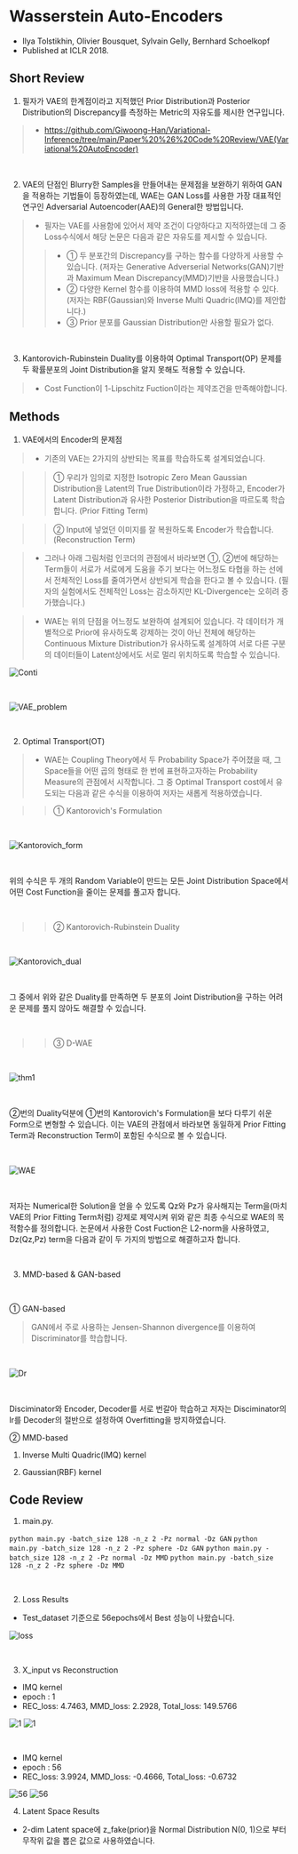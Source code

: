 # Wasserstein Auto-Encoders

- Ilya Tolstikhin, Olivier Bousquet, Sylvain Gelly, Bernhard Schoelkopf
- Published at ICLR 2018.

## Short Review

1. 필자가 VAE의 한계점이라고 지적했던 Prior Distribution과 Posterior Distribution의 Discrepancy를 측정하는 Metric의 자유도를 제시한 연구입니다.

> * https://github.com/Giwoong-Han/Variational-Inference/tree/main/Paper%20%26%20Code%20Review/VAE(Variational%20AutoEncoder)

<br>

2. VAE의 단점인 Blurry한 Samples을 만들어내는 문제점을 보완하기 위하여 GAN을 적용하는 기법들이 등장하였는데, WAE는 GAN Loss를 사용한 가장 대표적인 연구인 Adversarial Autoencoder(AAE)의 General한 방법입니다.

> * 필자는 VAE를 사용함에 있어서 제약 조건이 다양하다고 지적하였는데 그 중 Loss수식에서 해당 논문은 다음과 같은 자유도를 제시할 수 있습니다.
>> * ① 두 분포간의 Discrepancy를 구하는 함수를 다양하게 사용할 수 있습니다. (저자는 Generative Adverserial Networks(GAN)기반과 Maximum Mean Discrepancy(MMD)기반을 사용했습니다.)
>> * ② 다양한 Kernel 함수를 이용하여 MMD loss에 적용할 수 있다. (저자는 RBF(Gaussian)와 Inverse Multi Quadric(IMQ)를 제안합니다.)
>> * ③ Prior 분포를 Gaussian Distribution만 사용할 필요가 없다.

<br>

3. Kantorovich-Rubinstein Duality를 이용하여 Optimal Transport(OP) 문제를 두 확률분포의 Joint Distribution을 알지 못해도 적용할 수 있습니다.

> * Cost Function이 1-Lipschitz Fuction이라는 제약조건을 만족해야합니다.

## Methods

1. VAE에서의 Encoder의 문제점

> * 기존의 VAE는 2가지의 상반되는 목표를 학습하도록 설계되었습니다.

>> ① 우리가 임의로 지정한 Isotropic Zero Mean Gaussian Distribution을 Latent의 True Distribution이라 가정하고, Encoder가 Latent Distribution과 유사한 Posterior Distribution을 따르도록  학습합니다. (Prior Fitting Term)

>> ② Input에 넣었던 이미지를 잘 복원하도록 Encoder가 학습합니다. (Reconstruction Term)

> * 그러나 아래 그림처럼 인코더의 관점에서 바라보면 ①, ②번에 해당하는 Term들이 서로가 서로에게 도움을 주기 보다는 어느정도 타협을 하는 선에서 전체적인 Loss를 줄여가면서 상반되게 학습을 한다고 볼 수 있습니다. (필자의 실험에서도 전체적인 Loss는 감소하지만 KL-Divergence는 오히려 증가했습니다.)

> * WAE는 위의 단점을 어느정도 보완하여 설계되어 있습니다. 각 데이터가 개별적으로 Prior에 유사하도록 강제하는 것이 아닌 전체에 해당하는 Continuous Mixture Distribution가 유사하도록 설계하여 서로 다른 구분의 데이터들이 Latent상에서도 서로 멀리 위치하도록 학습할 수 있습니다.

![Conti](https://user-images.githubusercontent.com/82640592/135079337-fd85caa8-975c-40a2-92d6-61d7e58c62a2.jpg)

<br>

![VAE_problem](https://user-images.githubusercontent.com/82640592/135067651-e4f8947a-c8d1-46bf-aac9-93c018fdf39b.jpg)

<br>

2. Optimal Transport(OT)

> * WAE는 Coupling Theory에서 두 Probability Space가 주어졌을 때, 그 Space들을 어떤 곱의 형태로 한 번에 표현하고자하는 Probability Measure의 관점에서 시작합니다. 그 중 Optimal Transport cost에서 유도되는 다음과 같은 수식을 이용하여 저자는 새롭게 적용하였습니다.

>> ① Kantorovich's Formulation

<br>

![Kantorovich_form](https://user-images.githubusercontent.com/82640592/135085524-007c00f4-40d4-40fe-81be-601f4ac9a9d8.jpg)

<br>

위의 수식은 두 개의 Random Variable이 만드는 모든 Joint Distribution Space에서 어떤 Cost Function을 줄이는 문제를 풀고자 합니다.

<br>

>> ② Kantorovich-Rubinstein Duality

<br>

![Kantorovich_dual](https://user-images.githubusercontent.com/82640592/135090151-cf0d6585-64fa-45d5-88a6-26832d7d47c0.jpg)

<br>

그 중에서 위와 같은 Duality를 만족하면 두 분포의 Joint Distribution을 구하는 어려운 문제를 풀지 않아도 해결할 수 있습니다.

<br>

>> ③ D-WAE

<br>

![thm1](https://user-images.githubusercontent.com/82640592/135090176-c23eb0f0-b0d9-4488-9ace-1082f7ccccab.jpg)

<br>

②번의 Duality덕분에 ①번의 Kantorovich's Formulation을 보다 다루기 쉬운 Form으로 변형할 수 있습니다. 이는 VAE의 관점에서 바라보면 동일하게 Prior Fitting Term과 Reconstruction Term이 포함된 수식으로 볼 수 있습니다.

<br>

![WAE](https://user-images.githubusercontent.com/82640592/135090195-f4635d24-856a-4063-ad03-f5b60a86b920.png)

<br>

저자는 Numerical한 Solution을 얻을 수 있도록 Qz와 Pz가 유사해지는 Term을(마치 VAE의 Prior Fitting Term처럼) 강제로 제약시켜 위와 같은 최종 수식으로 WAE의 목적함수를 정의합니다. 논문에서 사용한 Cost Fuction은 L2-norm을 사용하였고, Dz(Qz,Pz) term을 다음과 같이 두 가지의 방법으로 해결하고자 합니다.

<br>

3. MMD-based & GAN-based

<br>

① GAN-based

> GAN에서 주로 사용하는 Jensen-Shannon divergence를 이용하여 Discriminator를 학습합니다.

<br>

![Dr](https://user-images.githubusercontent.com/82640592/136020366-e28074d1-5ba2-41a6-a3d8-d761f5b366c8.jpg)

<br>

Disciminator와 Encoder, Decoder를 서로 번갈아 학습하고 저자는 Disciminator의 lr를 Decoder의 절반으로 설정하여 Overfitting을 방지하였습니다.

② MMD-based

1) Inverse Multi Quadric(IMQ) kernel

2) Gaussian(RBF) kernel

## Code Review

1. main.py.

`python main.py -batch_size 128 -n_z 2 -Pz normal -Dz GAN`
`python main.py -batch_size 128 -n_z 2 -Pz sphere -Dz GAN`
`python main.py -batch_size 128 -n_z 2 -Pz normal -Dz MMD`
`python main.py -batch_size 128 -n_z 2 -Pz sphere -Dz MMD`

<br>

2. Loss Results

- Test_dataset 기준으로 56epochs에서 Best 성능이 나왔습니다.

![loss](https://user-images.githubusercontent.com/82640592/135604963-097c057d-8f2a-4dd9-8a9a-4680bab93196.jpg)

<br>

3. X_input vs Reconstruction

- IMQ kernel
- epoch : 1
- REC_loss: 4.7463, MMD_loss: 2.2928, Total_loss: 149.5766

![1](https://user-images.githubusercontent.com/82640592/135609108-4e59f7b9-ec04-4b72-a5e4-19bcb270e404.jpg)
![1](https://user-images.githubusercontent.com/82640592/135612209-f9a44ff4-a229-4869-9269-1feb395331a8.jpg)



<br>

- IMQ kernel
- epoch : 56
- REC_loss: 3.9924, MMD_loss: -0.4666, Total_loss: -0.6732

![56](https://user-images.githubusercontent.com/82640592/135612141-88b4fab0-2fa5-4705-a3a8-8f312e005ffb.jpg)
![56](https://user-images.githubusercontent.com/82640592/135612234-d85372be-3617-4c95-9b20-79236eb4f9c6.jpg)


4. Latent Space Results
- 2-dim Latent space에 z_fake(prior)을 Normal Distribution N(0, 1)으로 부터 무작위 값을 뽑은 값으로 사용하였습니다.
